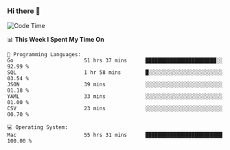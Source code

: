 ### Hi there 👋

<!--
**CrazyCollin/crazycollin** is a ✨ _special_ ✨ repository because its `README.md` (this file) appears on your GitHub profile.

Here are some ideas to get you started:

- 🔭 I’m currently working on ...
- 🌱 I’m currently learning ...
- 👯 I’m looking to collaborate on ...
- 🤔 I’m looking for help with ...
- 💬 Ask me about ...
- 📫 How to reach me: ...
- 😄 Pronouns: ...
- ⚡ Fun fact: ...
-->

<!--START_SECTION:waka-->
![Code Time](http://img.shields.io/badge/Code%20Time-3%2C086%20hrs%2016%20mins-blue)

📊 **This Week I Spent My Time On** 

```text
💬 Programming Languages: 
Go                       51 hrs 37 mins      ███████████████████████░░   92.99 % 
SQL                      1 hr 58 mins        █░░░░░░░░░░░░░░░░░░░░░░░░   03.54 % 
JSON                     39 mins             ░░░░░░░░░░░░░░░░░░░░░░░░░   01.18 % 
YAML                     33 mins             ░░░░░░░░░░░░░░░░░░░░░░░░░   01.00 % 
CSV                      23 mins             ░░░░░░░░░░░░░░░░░░░░░░░░░   00.70 % 

💻 Operating System: 
Mac                      55 hrs 31 mins      █████████████████████████   100.00 % 
```


<!--END_SECTION:waka-->
